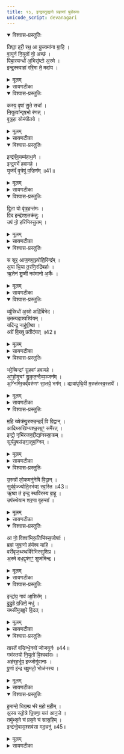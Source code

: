 ```yaml
---
title: १३, इन्द्रस्तुद्यागे ग्रहाणां पुरोरुचः
unicode_script: devanagari
---
```


<details open><summary>विश्वास-प्रस्तुतिः</summary>

तिष्ठा॒ हरी॒ रथ॒ आ यु॒ज्यमा॑ना या॒हि ।  
वा॒युर्न नि॒युतो॑ नो॒ अच्छ॑ ।  
पिबा॒स्यन्धो॑ अ॒भिसृ॑ष्टो अ॒स्मे ।  
इन्द्र॒स्स्वाहा॑ ररि॒मा ते॒ मदा॑य ।
</details>

<details><summary>मूलम्</summary>

तिष्ठा॒ हरी॒ रथ॒ आ यु॒ज्यमा॑ना या॒हि ।  
वा॒युर्न नि॒युतो॑ नो॒ अच्छ॑ ।  
पिबा॒स्यन्धो॑ अ॒भिसृ॑ष्टो अ॒स्मे ।  
इन्द्र॒स्स्वाहा॑ ररि॒मा ते॒ मदा॑य ।
</details>

<details><summary>सायणटीका</summary>

(SB) 1द्वादशेऽनुवाकेऽग्निष्टुद्यागे ग्रहाणां पुरोरुचोऽभिहिताः । अथ त्रयोदशे इन्द्रस्तुद्यागे ग्रहाणां पुरोरुचोऽभिधीयन्ते । एतच्च सूत्रे स्पष्टमभिहितम् - 'इन्द्रस्तुति इन्द्रस्तोमेनोक्थ्येनेन्द्रियकामो वीर्यकामो वा यजेत, ऐन्द्रियः पुरोरुचस्तिष्ठा हरी कस्य वृषेत्यैन्द्रवायवस्य तृतीया मैत्रावरुणस्य चतुर्थ्याश्विनस्य पञ्चभी षष्ठी शुक्रामन्थिनोः सप्तम्याग्रयणस्य नित्योक्थ्यस्य नियुनक्ति ध्रुवैन्द्राग्नवैश्वदेवानां नित्यामरुत्वतीयमाहेन्द्राणां, आ नो विश्वाभिरिति तिस्र आदित्यग्रहस्योत्तमा सावित्रस्य' इति । तत्रैन्द्रवायवस्य प्रथमां पुरोरुचमाह - हे इन्द्र युज्यमाना रथे संबध्यमानौ हरी अश्वावातिष्ठ अधितिष्ठ, नोऽस्मान् अच्छ अभिलक्ष्य आयाहि आगच्छ । तत्र दृष्टान्तः - वायुर्न नियुतः यथा नियुत्संज्ञकानश्वानभिलक्ष्य वायुर्याति तद्वत्, आगत्य च अस्मे अस्माभिः अभिसृष्टः प्रेरितस्त्वं अन्धः अन्नरूपं सोमं पिबाति पीतवान्भव । हे इन्द्र ते मदाय तव हर्षार्थं स्वाहा ररिमा स्वाहाकृतं हविर्ददिम ॥
</details>

<details open><summary>विश्वास-प्रस्तुतिः</summary>

कस्य॒ वृषा॑ सु॒ते सचा᳚ ।  
नि॒युत्वा᳚न्वृष॒भो र॑णत् ।  
वृ॒त्र॒हा सोम॑पीतये ।
</details>

<details><summary>मूलम्</summary>

कस्य॒ वृषा॑ सु॒ते सचा᳚ ।  
नि॒युत्वा᳚न्वृष॒भो र॑णत् ।  
वृ॒त्र॒हा सोम॑पीतये ।
</details>

<details><summary>सायणटीका</summary>

2अथ तत्रैव द्वितीयां पुरोरुचमाह - कस्य प्रजापतेः संबन्धी वृषा इन्द्रः सुतेऽभिषुते सोमे सचा संबद्धो नियुत्वान् नियुन्नामकैरश्वैर्युक्तो वायुः वृषभो रणत्, यथा वृषभो दृप्तो रणति तथाऽयं वायुस्तुष्टो रणति गर्जति । वृत्रहा इन्द्रश्च सोमपीतये सोमपानाय रणति ॥
</details>

<details open><summary>विश्वास-प्रस्तुतिः</summary>

इन्द्र॑व्ँव॒यम्म॑हाध॒ने ।  
इन्द्र॒मर्भे॑ हवामहे ।  
युज॑व्ँ वृ॒त्रेषु॑ व॒ज्रिण᳚म् ॥41॥  
</details>

<details><summary>मूलम्</summary>

इन्द्र॑व्ँव॒यम्म॑हाध॒ने ।  
इन्द्र॒मर्भे॑ हवामहे ।  
युज॑व्ँ वृ॒त्रेषु॑ व॒ज्रिण᳚म् ॥41॥  
</details>

<details><summary>सायणटीका</summary>

3अथ मैत्रावरुणग्रहस्य पुरोरुचमाह - वयं यजमाना महाधने बहुधनसाध्ये प्रौढकर्मणीन्द्रं हवामहे आह्वयामः । अर्भे स्वल्पेऽपि कर्मणि इन्द्रं हवामहे आह्वयामः । कीदृशमिन्द्रं? युजं कर्मद्वयेऽपि योग्यं, वृत्रेषु प्राप्तेषु शत्रुषु वज्रिणं वज्रहस्तम् ॥n
</details>

<details open><summary>विश्वास-प्रस्तुतिः</summary>

द्वि॒ता यो वृ॑त्र॒हन्त॑मः ।  
वि॒द इन्द्र॑श्श॒तक्र॑तुः ।  
उप॑ नो॒ हरि॑भिस्सु॒तम् ।
</details>

<details><summary>मूलम्</summary>

द्वि॒ता यो वृ॑त्र॒हन्त॑मः ।  
वि॒द इन्द्र॑श्श॒तक्र॑तुः ।  
उप॑ नो॒ हरि॑भिस्सु॒तम् ।
</details>

<details><summary>सायणटीका</summary>

4अथाश्विनग्रहस्य पुरोरुचमाह - द्वयोर्लोकयोः समूहो द्विता तस्यां द्वितायां वृत्रहन्तमः अतिशयेन वैरिघाती शतक्रतुः शतसंख्या- काश्वमेधयुक्तो य इन्द्रो विद्यते सोऽयमिन्द्रो हरिभिरश्वैः सह उप अस्माकं समीपं प्राप्य सुतं अभिषुतं सोमं विदे लब्धवान् ॥
</details>

<details open><summary>विश्वास-प्रस्तुतिः</summary>

स सूर॒ आज॒नय॒ञ्ज्योति॒रिन्द्र᳚म् ।  
अ॒या धि॒या त॒रणि॒रद्रि॑बर्हाः ।  
ऋ॒तेन॑ शु॒ष्मी नव॑मानो अ॒र्कैः ।
</details>

<details><summary>मूलम्</summary>

स सूर॒ आज॒नय॒ञ्ज्योति॒रिन्द्र᳚म् ।  
अ॒या धि॒या त॒रणि॒रद्रि॑बर्हाः ।  
ऋ॒तेन॑ शु॒ष्मी नव॑मानो अ॒र्कैः ।
</details>

<details><summary>सायणटीका</summary>

5अथ शुक्रग्रहस्य पुरोरुचमाह - स शुक्रग्रहरूपः सूरः आदित्यः ज्योतिः प्रकाशं जनयन्निन्द्रमागच्छतु । अया धिया अनया मदनुग्रहबुद्ध्या तरणिः त्वरमाणः अद्रिबर्हाः पर्वतानां शत्रूणां निबर्हिता अभिभविता भदति । ऋतेन यज्ञेनानुष्ठितेन शुष्मीन् बलवतोऽस्मान् अर्कैः अर्चनीयैः फलैः अवमानः पालयमानो वर्तते । अस्रः निरसनकुशलः अद्रिः पर्वतसमान इन्द्र उस्रिधः उत्कर्षेणागच्छतः शत्रून् विबिभेद विशेषेण दारितवात् ॥
</details>

<details open><summary>विश्वास-प्रस्तुतिः</summary>

व्यु॑स्रिधो॑ अ॒स्रो अद्रि॑र्बिभेद ।  
उ॒तत्यदा॒श्वश्वि॑यम् ।  
यदि॑न्द्र॒ नाहु॑षी॒ष्वा ।  
अग्रे॑ वि॒ख्षु प्रतीद॑यत् ॥42॥  
</details>

<details><summary>मूलम्</summary>

व्यु॑स्रिधो॑ अ॒स्रो अद्रि॑र्बिभेद ।  
उ॒तत्यदा॒श्वश्वि॑यम् ।  
यदि॑न्द्र॒ नाहु॑षी॒ष्वा ।  
अग्रे॑ वि॒ख्षु प्रतीद॑यत् ॥42॥  
</details>

<details><summary>सायणटीका</summary>

6अथ मन्थिग्रहस्य पुरोरुचमाह - हे इन्द्र नाहुषीषु नहुषस्य राज्ञः सबन्धिनीषु विक्षु प्रजासु यद्धनं प्रतीदयत् प्रत्येकमेव प्राप्तमासीत् तादृशं आश्वश्वियमुत आशुगाम्यश्वसमूहयुक्तमपि हेऽग्ने आ त्यत् त्वमेव स्वभक्तेभ्य आनयसि ॥
</details>

<details open><summary>विश्वास-प्रस्तुतिः</summary>

भरे॒ष्विन्द्रꣳ॑ सु॒हवꣳ॑ हवामहे ।  
अ॒ꣳ॒हो॒मुचꣳ॑ सु॒कृत॒न्दैव्य॒ञ्जन᳚म् ।  
अ॒ग्निम्मि॒त्रव्ँवरु॑णꣳ सा॒तये॒ भग᳚म् ।
द्यावा॑पृथि॒वी म॒रुत॑स्स्व॒स्तये᳚ ।  
</details>

<details><summary>मूलम्</summary>

भरे॒ष्विन्द्रꣳ॑ सु॒हवꣳ॑ हवामहे ।  
अ॒ꣳ॒हो॒मुचꣳ॑ सु॒कृत॒न्दैव्य॒ञ्जन᳚म् ।  
अ॒ग्निम्मि॒त्रव्ँवरु॑णꣳ सा॒तये॒ भग᳚म् ।
द्यावा॑पृथि॒वी म॒रुत॑स्स्व॒स्तये᳚ ।  
</details>

<details><summary>सायणटीका</summary>

7अथाग्रयणस्य पुरोरुचमाह - सुहवं सुखेनाह्वातुं शक्यमिन्द्रं भरेषु भरणीयेषु कर्मसु हवामहे आह्नयामः । तथाऽग्निमित्रावरुणान्भगमादित्यं च सातये धनलाभायाह्वयामः । तथा द्यावापृथिव्यौ मरुतश्च स्वस्तये क्षेमायाह्वयामः ॥
</details>

<details open><summary>विश्वास-प्रस्तुतिः</summary>

म॒हि ख्षेत्र॑म्पु॒रुश्च॒न्द्रव्ँ वि वि॒द्वान् ।  
आदिथ्सखि॑भ्यश्च॒रथ॒ꣳ॒ समै॑रत् ।  
इन्द्रो॒ नृभि॑रजन॒द्दीद्या॑नस्सा॒कम् ।  
सूर्य॑मु॒षस॑ङ्गा॒तुम॒ग्निम् ।  
</details>

<details><summary>मूलम्</summary>

म॒हि ख्षेत्र॑म्पु॒रुश्च॒न्द्रव्ँ वि वि॒द्वान् ।  
आदिथ्सखि॑भ्यश्च॒रथ॒ꣳ॒ समै॑रत् ।  
इन्द्रो॒ नृभि॑रजन॒द्दीद्या॑नस्सा॒कम् ।  
सूर्य॑मु॒षस॑ङ्गा॒तुम॒ग्निम् ।  
</details>

<details><summary>सायणटीका</summary>

8अथैन्द्राग्नस्य पुरोरुचमाह - अयमिन्द्रो विविद्वान् विविधद्रव्यजातं जानन् आदित् अनन्तरमेव सखिभ्यः सखिसदृशेभ्यो यजमानेभ्यो महि प्रौढं क्षेत्रं पुरुश्चन्द्रं बहुलमाह्लादकारि धनं च रथं चरणशीलं गोमहिषादि च समैरयत् सम्यक्प्रेरितवान् दत्तवानित्यर्थः । सोऽयमिन्द्रः दीद्यानः दीप्यमानः तृभिः मनुष्यैः ऋत्विग्भिस्सार्धं सूर्यादीनजनत् अजनयदुत्पादितवान् । गातुं गमनशीलो वायुः तम् ॥
</details>

<details open><summary>विश्वास-प्रस्तुतिः</summary>

उ॒रुन्नो॑ लो॒कमनु॑नेषि वि॒द्वान् ।  
सुव॑र्व॒ज्ज्योति॒रभ॑यꣵ स्व॒स्ति ॥43॥  
ऋ॒ष्वा त॑ इन्द्र॒ स्थवि॑रस्य बा॒हू ।  
उप॑स्थेयाम शर॒णा बृ॒हन्ता᳚ ।  
</details>

<details><summary>मूलम्</summary>

उ॒रुन्नो॑ लो॒कमनु॑नेषि वि॒द्वान् ।  
सुव॑र्व॒ज्ज्योति॒रभ॑यꣵ स्व॒स्ति ॥43॥  
ऋ॒ष्वा त॑ इन्द्र॒ स्थवि॑रस्य बा॒हू ।  
उप॑स्थेयाम शर॒णा बृ॒हन्ता᳚ ।  
</details>

<details><summary>सायणटीका</summary>

9अथ वैश्वदेवग्रहस्य पुरोरुचमाह - हे इन्द्र त्वं विद्वान् सर्वं जानन्नोऽस्मदर्थमुरुं विस्तीर्णं लोकं अनुनेषि अनुक्रमेण संपादयसि । तथा सुवर्वन् स्वर्गयुक्तं तत्साधनभूतमित्यर्थः । अभयं भयरहितं स्वस्ति क्षेमकरं ज्योतिः अग्निस्वरूपं ऋष्व प्राप्नुहि । स्थविरस्य चिरकालीनत्वेन वृद्धसदृशस्य ते तव बाहू उपस्थेयाम उपस्थानं करवाम । त्वदीयं बाहुद्वयमनुग्रहबुद्ध्या यथाऽस्मच्छिरसि स्थापयसि तथा वयं त्वां भजेम । कीदृशौ बाहू? शरणा रक्षितारौ बृहन्ता गुणाधिकौ ॥
</details>

<details open><summary>विश्वास-प्रस्तुतिः</summary>

आ नो॒ विश्वा॑भिरू॒तिभि॑स्स॒जोषाः᳚ ।  
ब्रह्म॑ जुषा॒णो ह॑र्यश्व याहि ।  
वरी॑वृज॒थ्स्थवि॑रेभिस्सुशिप्र ।   
अ॒स्मे दध॒द्वृष॑ण॒ꣳ॒ शुष्म॑मिन्द्र ।  
</details>

<details><summary>मूलम्</summary>

आ नो॒ विश्वा॑भिरू॒तिभि॑स्स॒जोषाः᳚ ।  
ब्रह्म॑ जुषा॒णो ह॑र्यश्व याहि ।  
वरी॑वृज॒थ्स्थवि॑रेभिस्सुशिप्र ।   
अ॒स्मे दध॒द्वृष॑ण॒ꣳ॒ शुष्म॑मिन्द्र ।  
</details>

<details><summary>सायणटीका</summary>

10अथादित्यग्रहस्य तिस्रः पुरोरुचः । तत्र प्रथमामाह - हरिनामकावश्वौ यस्यासौ हर्यश्वः । शोभने शिप्रे हनू यस्यासौ सुशिप्रः, तादृश हे इन्द्र त्वं ब्रह्म जुषाणः परिबृढमिदं कर्म सेवमानः सजोषाः अस्माभिस्सह समानप्रीतिस्सन् विश्वाभिरूतिभिः समस्तै रक्षणैस्सहितो नोऽस्मान्प्रति आयाहि आगच्छ । किं कुर्वन्? स्थविरेभिर्वरीवृजत् प्रवृद्धैरुपायैर्वर्जयितव्याञ्छत्रूनत्यर्थं वर्जयन् । तथा वृषणं कामवर्षणहेतुं शुष्मं बलं अस्मे दधत् अस्मासु संपादयन् ॥n
</details>

<details open><summary>विश्वास-प्रस्तुतिः</summary>

इन्द्रा॑य॒ गाव॑ आ॒शिर᳚म् ।  
दु॒दु॒ह्रे व॒ज्रिणे॒ मधु॑ ।  
यथ्सी॑मुपह्व॒रे वि॒दत् ।  
</details>

<details><summary>मूलम्</summary>

इन्द्रा॑य॒ गाव॑ आ॒शिर᳚म् ।  
दु॒दु॒ह्रे व॒ज्रिणे॒ मधु॑ ।  
यथ्सी॑मुपह्व॒रे वि॒दत् ।  
</details>

<details><summary>सायणटीका</summary>

11अथ द्वितीयामाह - वज्रिणे वज्रयुक्ताय इन्द्राय इन्द्रार्थं आशिरं ईषन्मथितं दधिहेतुभूतं मधु मधुरं क्षीरं गावो दुदुह्रे दुग्धवत्यः । यत्सीं यदेव क्षीरमुपह्वरेऽस्मिन्प्रवृत्तेऽध्वरे वर्तमान इन्दोऽविदत् अलब्ध । तत्क्षीरं दुदुह्र इति पूर्वत्रान्वयः ॥
</details>

<details open><summary>विश्वास-प्रस्तुतिः</summary>

तास्ते॑ वज्रिन्धे॒नवो॑ जोजयुर्नः ॥44॥  
गभ॑स्तयो नि॒युतो॑ वि॒श्ववा॑राः ।  
अह॑रह॒र्भूय॒ इज्जोगु॑वानाः ।  
पू॒र्णा इ॑न्द्र ख्षु॒मतो॒ भोज॑नस्य ।
</details>

<details><summary>मूलम्</summary>

तास्ते॑ वज्रिन्धे॒नवो॑ जोजयुर्नः ॥44॥  
गभ॑स्तयो नि॒युतो॑ वि॒श्ववा॑राः ।  
अह॑रह॒र्भूय॒ इज्जोगु॑वानाः ।  
पू॒र्णा इ॑न्द्र ख्षु॒मतो॒ भोज॑नस्य ।
</details>

<details><summary>सायणटीका</summary>

12अथ तृतीयामाह - हे वज्रिन् वज्रयुक्तेन्द्र ते त्वदर्थं ताः पूर्वोक्ता धेनवो नोऽस्माञ्जोजयुः शीघ्रमेव प्राप्ताः । कीदृश्यो धेनवः? गभस्तयो दीप्तिमत्यः पुष्टशरीरा इत्यर्थः । नियुतो नियमेन क्षीरादेर्मिश्रयित्र्यः । विश्ववाराः स्वकीयक्षीरेण क्षुधादिरूपं विश्वं सर्वमप्युपद्रवं वारयन्तीति विश्ववाराः । अहरहः दिनेदिने भूयइत् भूयिष्ठमेव जोगुवानाः शब्दयन्त्यः क्षीरपूर्णस्तनत्वेन दोहनार्थं वत्समाकारयितुं हम्भारवं कुर्वत्य इत्यर्थः । क्षुमतः शब्दवतो भोजनस्य पूर्णाः पूरयित्र्यः क्षीरस्य बाहुल्ये सति चुलुकेन पुनःपुनर्भोजने हि महान् शब्द उत्पद्यते ॥
</details>

<details open><summary>विश्वास-प्रस्तुतिः</summary>

इ॒मान्ते॒ धिय॒म्प्र भ॑रे म॒हो म॒हीम् ।  
अ॒स्य स्तो॒त्रे धि॒षणा॒ यत्त॑ आन॒जे ।  
तमु॑थ्स॒वे च॑ प्रस॒वे च॑ सास॒हिम् ।  
इन्द्र॑न्दे॒वास॒श्शव॑सा मद॒न्ननु॑ ॥45॥  
</details>

<details><summary>मूलम्</summary>

इ॒मान्ते॒ धिय॒म्प्र भ॑रे म॒हो म॒हीम् ।  
अ॒स्य स्तो॒त्रे धि॒षणा॒ यत्त॑ आन॒जे ।  
तमु॑थ्स॒वे च॑ प्रस॒वे च॑ सास॒हिम् ।  
इन्द्र॑न्दे॒वास॒श्शव॑सा मद॒न्ननु॑ ॥45॥  
</details>

<details><summary>सायणटीका</summary>

13अथ सावित्रग्रहस्य पुरोरुचमाह - हे इन्द्र महो महनीयस्य ते तव महीं महतीमिमामनुग्रहरूपां धियं प्रभरे प्रकर्षेण धारयामि । अस्य ते इदृशस्य तव संबन्धि यत्स्तोत्रमानजे त्वद्गुणानभिव्यञ्जयति तस्मिन् स्तोत्रे धिषणा मदीया बुद्धिः प्रर्वततामिति शेषः । उत्सवेऽस्मिन्कर्मानुष्ठानरूपे प्रसवे च तत्फलोत्पादने सासहिं अत्यन्तसहिष्णुं सर्वदोद्युक्तमित्यर्थः । तादृशं शवसा बलेन युक्तं तमिन्द्रं देवासः सर्वे देवा अनुमदन् अनुमोदन्ताम् ॥

अत्र विनियोगसंग्रहः-  
इन्द्रस्तुन्नामके यागे ग्रहाणां स्युः पुरोरुचः ।   
तिष्ठा कस्येत्यैन्द्रवायव इन्द्रं तदनन्तरे ॥ १ ॥  

द्विताय इत्याश्विने स्यात्स सूरः शुक्रसंज्ञके ।  
उत त्यं मन्थिनाम्नि स्याद्भरेष्वाग्रयणग्रहे ॥ २ ॥  

महीत्यैन्द्राग्नके वैश्वदेवे तरुं न इत्यसौ ।  
आदित्ये तिस्र आ न स्युरिमां सावित्रकग्रहे ।  
त्रयोदशेऽनुवाकेऽस्मिन्मन्त्रा उक्तास्त्रयोदश ॥ ३ ॥  

इति श्रीमत्सायणाचार्यविरचिते माधवीये वेदार्थत्रप्रकाशे कृष्णयजुर्वेदीयतैत्तिरीयब्राह्मणभाष्ये द्वितीयाष्टके सप्तमप्रपाठके त्रयोदशोऽनुवाकः ॥  

</details>

